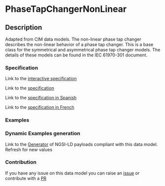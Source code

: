 # PhaseTapChangerNonLinear

## Description 

Adapted from CIM data models. The non-linear phase tap changer describes the non-linear behavior of a phase tap changer. This is a base class for the symmetrical and asymmetrical phase tap changer models. The details of these models can be found in the IEC 61970-301 document.
### Specification

Link to the [interactive specification](https://swagger.lab.fiware.org/?url=https://smart-data-models.github.io/dataModel.EnergyCIM/PhaseTapChangerNonLinear/swagger.yaml)

Link to the [specification](https://smart-data-models.github.io/dataModel.EnergyCIM/PhaseTapChangerNonLinear/doc/spec.md)

Link to the [specification in Spanish](https://smart-data-models.github.io/dataModel.EnergyCIM/PhaseTapChangerNonLinear/doc/spec_ES.md)

Link to the [specification in French](https://smart-data-models.github.io/dataModel.EnergyCIM/PhaseTapChangerNonLinear/doc/spec_FR.md)
### Examples
### Dynamic Examples generation

Link to the [Generator](https://smartdatamodels.org/extra/ngsi-ld_generator_v0.91.php?schemaUrl=https://raw.githubusercontent.com/smart-data-models/dataModel.EnergyCIM/master/PhaseTapChangerNonLinear/schema.json&email=info@smartdatamodels.org) of NGSI-LD payloads compliant with this data model. Refresh for new values
### Contribution

 If you have any issue on this data model you can raise an [issue](https://github.com/smart-data-models/dataModel.EnergyCIM/issues)  or contribute with a [PR](https://github.com/smart-data-models/dataModel.EnergyCIM/pulls)